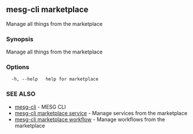 ## mesg-cli marketplace

Manage all things from the marketplace

### Synopsis

Manage all things from the marketplace

### Options

```
  -h, --help   help for marketplace
```

### SEE ALSO

* [mesg-cli](mesg-cli.md)	 - MESG CLI
* [mesg-cli marketplace service](mesg-cli_marketplace_service.md)	 - Manage services from the marketplace
* [mesg-cli marketplace workflow](mesg-cli_marketplace_workflow.md)	 - Manage workflows from the marketplace

